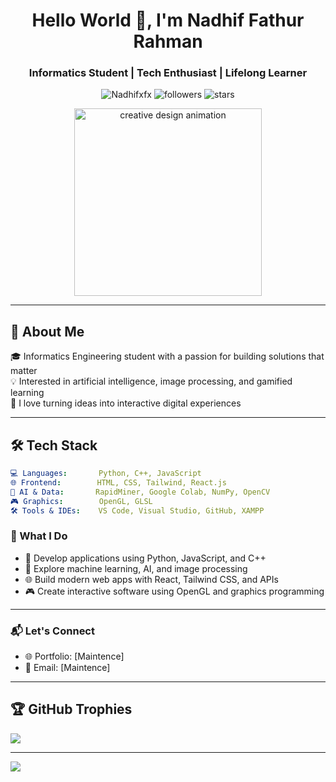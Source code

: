 <h1 align="center">Hello World 👋, I'm Nadhif Fathur Rahman</h1>
<h3 align="center">Informatics Student | Tech Enthusiast | Lifelong Learner</h3>

<p align="center">
  <img src="https://komarev.com/ghpvc/?username=Nadhifxfx&label=Profile%20views&color=0e75b6&style=flat" alt="Nadhifxfx" />
  <img src="https://img.shields.io/github/followers/Nadhifxfx?label=Followers&style=social" alt="followers" />
  <img src="https://img.shields.io/github/stars/Nadhifxfx?affiliations=OWNER%2CCOLLABORATOR&style=social" alt="stars" />
</p>
<p align="center">
  
<img src="https://media2.giphy.com/media/v1.Y2lkPTc5MGI3NjExcndhb3VrcXZnNmJsYjZxNjlkbTdkeXlvdmV6YzZ3cjQ5OHNiM2VyeCZlcD12MV9pbnRlcm5hbF9naWZfYnlfaWQmY3Q9Zw/RGeqYyfLc1ipfU2fgS/giphy.gif" width="300" alt="creative design animation"/>
</p>

---

## 🚀 About Me

🎓 Informatics Engineering student with a passion for building solutions that matter  
💡 Interested in artificial intelligence, image processing, and gamified learning  
🎨 I love turning ideas into interactive digital experiences  

---

## 🛠️ Tech Stack

```yaml
💻 Languages:       Python, C++, JavaScript  
🌐 Frontend:        HTML, CSS, Tailwind, React.js  
🧠 AI & Data:       RapidMiner, Google Colab, NumPy, OpenCV  
🎮 Graphics:        OpenGL, GLSL  
🛠️ Tools & IDEs:    VS Code, Visual Studio, GitHub, XAMPP  
```

### 🚀 What I Do

- 🔧 Develop applications using Python, JavaScript, and C++
- 🧠 Explore machine learning, AI, and image processing
- 🌐 Build modern web apps with React, Tailwind CSS, and APIs
- 🎮 Create interactive software using OpenGL and graphics programming


---

### 📬 Let's Connect

- 🌐 Portfolio: [Maintence]  
- 📧 Email: [Maintence]  

---

## 🏆 GitHub Trophies
![](https://github-profile-trophy.vercel.app/?username=Nadhifxfx&theme=tokyonight&no-frame=true&no-bg=false&margin-w=4)

---
[![](https://visitcount.itsvg.in/api?id=Nadhifxfx&icon=2&color=0)](https://visitcount.itsvg.in)

